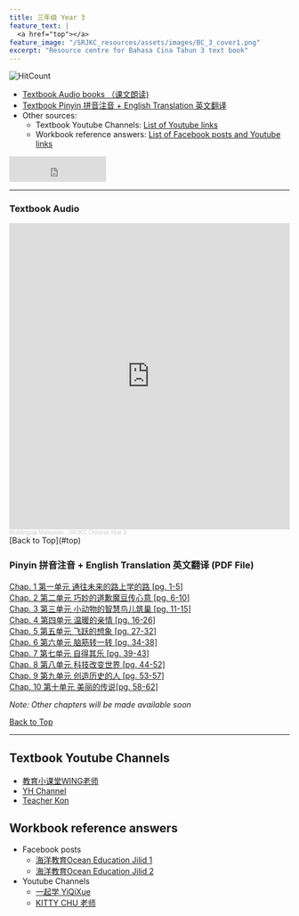 ```yaml
---
title: 三年级 Year 3 
feature_text: |
  <a href="top"></a>
feature_image: "/SRJKC_resources/assets/images/BC_3_cover1.png"
excerpt: "Resource centre for Bahasa Cina Tahun 3 text book"
---
```

![HitCount](https://hits.dwyl.com/multilingual-malaysian/SRJKC_resources.svg?style=flat)

- [Textbook Audio books （课文朗读)](#audio)
- [Textbook Pinyin 拼音注音 + English Translation 英文翻译](#pinyin)
- Other sources:
  - Textbook Youtube Channels: [List of Youtube links](#videos)
  - Workbook reference answers: [List of Facebook posts and Youtube links](#workbook)

<iframe src="https://www.facebook.com/plugins/like.php?href=https%3A%2F%2Fmultilingual-malaysian.github.io%2FSRJKC_resources%2Fyear3%2F&width=174&layout=button_count&action=like&size=large&share=true&height=46&appId" width="174" height="46" style="border:none;overflow:hidden" scrolling="no" frameborder="0" allowfullscreen="true" allow="autoplay; clipboard-write; encrypted-media; picture-in-picture; web-share"></iframe>

---

### Textbook Audio <a name="audio"></a>
<iframe width="100%" height="550" scrolling="no" frameborder="yes" allow="autoplay" src="https://w.soundcloud.com/player/?url=https%3A//api.soundcloud.com/playlists/1494548539&color=%23b0aa78&auto_play=false&hide_related=false&show_comments=false&show_user=false&show_reposts=false&show_teaser=false"></iframe><div style="font-size: 10px; color: #cccccc;line-break: anywhere;word-break: normal;overflow: hidden;white-space: nowrap;text-overflow: ellipsis; font-family: Interstate,Lucida Grande,Lucida Sans Unicode,Lucida Sans,Garuda,Verdana,Tahoma,sans-serif;font-weight: 100;"><a href="https://soundcloud.com/multilingual-malaysian" title="Multilingual Malaysian" target="_blank" style="color: #cccccc; text-decoration: none;">Multilingual Malaysian</a> · <a href="https://soundcloud.com/multilingual-malaysian/sets/srjkc-chinese-year-3" title="SRJKC Chinese Year 3" target="_blank" style="color: #cccccc; text-decoration: none;">SRJKC Chinese Year 3</a></div>
[Back to Top](#top)

### Pinyin 拼音注音 + English Translation 英文翻译 (PDF File) <a name="pinyin"></a>
<a href="/SRJKC_resources/doc/year3/year3_chapter1.pdf" target="_blank">Chap. 1 第一单元 通往未来的路上学的路 [pg. 1-5]</a>\
<a href="/SRJKC_resources/doc/year3/year3_chapter2.pdf" target="_blank">Chap. 2 第二单元 巧妙的道歉魔豆传心意 [pg. 6-10]</a>\
<a href="/SRJKC_resources/doc/year3/year3_chapter3.pdf" target="_blank">Chap. 3 第三单元 小动物的智慧鸟儿筑巢 [pg. 11-15]</a>\
<a href="/SRJKC_resources/doc/year3/year3_chapter4.pdf" target="_blank">Chap. 4 第四单元 温暖的亲情 [pg. 16-26]</a>\
<a href="/SRJKC_resources/doc/year3/year3_chapter5.pdf" target="_blank">Chap. 5 第五单元 飞跃的想象 [pg. 27-32]</a>\
<a href="/SRJKC_resources/doc/year3/year3_chapter6.pdf" target="_blank">Chap. 6 第六单元 脑筋转一转 [pg. 34-38]</a>\
<a href="/SRJKC_resources/doc/year3/year3_chapter7.pdf" target="_blank">Chap. 7 第七单元 自得其乐 [pg. 39-43]</a>\
<a href="/SRJKC_resources/doc/year3/year3_chapter8.pdf" target="_blank">Chap. 8 第八单元 科技改变世界 [pg. 44-52]</a>\
<a href="/SRJKC_resources/doc/year3/year3_chapter9.pdf" target="_blank">Chap. 9 第九单元 创造历史的人 [pg. 53-57]</a>\
<a href="/SRJKC_resources/doc/year3/year3_chapter10.pdf" target="_blank">Chap. 10 第十单元 美丽的传说[pg. 58-62]</a>

_Note: Other chapters will be made available soon_

[Back to Top](#top)

----
## Textbook Youtube Channels<a name="videos"></a>
- [教育小课堂WING老师](https://youtube.com/playlist?list=PLLQYH_wAFVF8sRReEBoP89VI28g2gJCvD)
- [YH Channel](https://youtube.com/playlist?list=PL5o5V0axbg-PS8YuCWNlDhsCauAxMY3Py)
- [Teacher Kon](https://youtube.com/playlist?list=PLjI8qVK2iMkVZdRY3irrjAjewd0aNEi3N)

## Workbook reference answers<a name="workbook"></a>
- Facebook posts
  - [海洋教育Ocean Education Jilid 1](https://www.facebook.com/103156078242684/posts/129560802268878/)
  - [海洋教育Ocean Education Jilid 2](https://www.facebook.com/ocedu.co/posts/151268180098140/)
- Youtube Channels
  - [一起学 YiQiXue](https://youtube.com/playlist?list=PLQyq8ZxexxExkAKD7CNHh5SGz84ebl5I-)
  - [KITTY CHU 老师](https://youtube.com/playlist?list=PLN6YLweGbzq4PrbsAfLj6LZgMFJlfBeK2)
